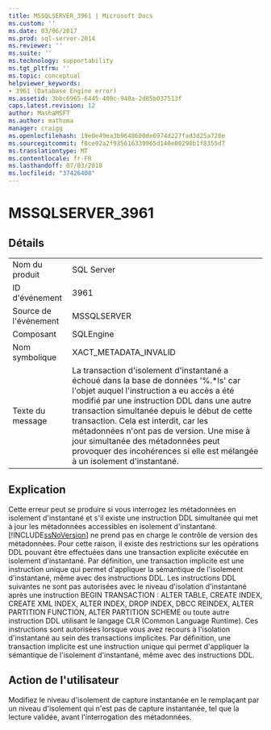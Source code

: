 ```yaml
---
title: MSSQLSERVER_3961 | Microsoft Docs
ms.custom: ''
ms.date: 03/06/2017
ms.prod: sql-server-2014
ms.reviewer: ''
ms.suite: ''
ms.technology: supportability
ms.tgt_pltfrm: ''
ms.topic: conceptual
helpviewer_keywords:
- 3961 (Database Engine error)
ms.assetid: 3bbc6965-6445-400c-940a-2d85b037513f
caps.latest.revision: 12
author: MashaMSFT
ms.author: mathoma
manager: craigg
ms.openlocfilehash: 19e0e49ea3b9648600de6974d227fad3d25a728e
ms.sourcegitcommit: f8ce92a2f935616339965d140e00298b1f8355d7
ms.translationtype: MT
ms.contentlocale: fr-FR
ms.lasthandoff: 07/03/2018
ms.locfileid: "37426408"
---
```

# <a name="mssqlserver3961"></a>MSSQLSERVER_3961
    
## <a name="details"></a>Détails  
  
|||  
|-|-|  
|Nom du produit|SQL Server|  
|ID d'événement|3961|  
|Source de l'événement|MSSQLSERVER|  
|Composant|SQLEngine|  
|Nom symbolique|XACT_METADATA_INVALID|  
|Texte du message|La transaction d'isolement d'instantané a échoué dans la base de données '%.*ls' car l'objet auquel l'instruction a eu accès a été modifié par une instruction DDL dans une autre transaction simultanée depuis le début de cette transaction.  Cela est interdit, car les métadonnées n'ont pas de version. Une mise à jour simultanée des métadonnées peut provoquer des incohérences si elle est mélangée à un isolement d'instantané.|  
  
## <a name="explanation"></a>Explication  
 Cette erreur peut se produire si vous interrogez les métadonnées en isolement d'instantané et s'il existe une instruction DDL simultanée qui met à jour les métadonnées accessibles en isolement d'instantané. [!INCLUDE[ssNoVersion](../../includes/ssnoversion-md.md)] ne prend pas en charge le contrôle de version des métadonnées. Pour cette raison, il existe des restrictions sur les opérations DDL pouvant être effectuées dans une transaction explicite exécutée en isolement d'instantané. Par définition, une transaction implicite est une instruction unique qui permet d'appliquer la sémantique de l'isolement d'instantané, même avec des instructions DDL. Les instructions DDL suivantes ne sont pas autorisées avec le niveau d'isolation d'instantané après une instruction BEGIN TRANSACTION : ALTER TABLE, CREATE INDEX, CREATE XML INDEX, ALTER INDEX, DROP INDEX, DBCC REINDEX, ALTER PARTITION FUNCTION, ALTER PARTITION SCHEME ou toute autre instruction DDL utilisant le langage CLR (Common Language Runtime). Ces instructions sont autorisées lorsque vous avez recours à l'isolation d'instantané au sein des transactions implicites. Par définition, une transaction implicite est une instruction unique qui permet d'appliquer la sémantique de l'isolement d'instantané, même avec des instructions DDL.  
  
## <a name="user-action"></a>Action de l'utilisateur  
 Modifiez le niveau d'isolement de capture instantanée en le remplaçant par un niveau d'isolement qui n'est pas de capture instantanée, tel que la lecture validée, avant l'interrogation des métadonnées.  
  
  
